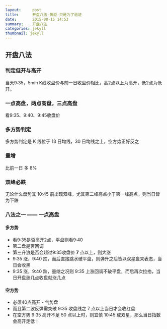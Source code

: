 ```yaml
---
layout:     post
title:      开盘八法-黄崧-只是为了验证
date:       2015-08-15 14:53
summary:    开盘八法
categories: jekyll
thumbnail: jekyll
---
```



## 开盘八法

### 判定低开与高开

当天9:35，5min K线收盘价与前一日收盘价相比，高2点以上为高开，低2点为低开。

### 一点高盘，两点高盘，三点高盘

看9:35、9:40、9:45收盘价

### 多方势判定

多方势判定是 K 线位于 13 日均线，30 日均线之上，空方势正好反之

### 量增

比前一日 多 8%

### 双峰必跌

无论什么盘势其 10:45 前出现双峰，尤其第二峰高点小于第一峰高点，则当日皆为下跌

### 八法之一 —— 一点高盘
#### 多方势

- 看9:35是否高开2点，平盘则看9:40
- 第二盘是否回调
- 第三升浪是否会超过9:35收盘价 **7** 点以上，则大涨
- 9:35 涨，9:40 跌，而后直接跳水破平盘，则弹升之后皆以双星盘来表态，当日会收黑
- 9:35 涨，9:40 跌，量缩之况则 9:35 上涨回调不破平盘，而后再次拉抬，当日开盘涨几点收盘就涨几点

#### 空方势

- 必须40点高开 - 气势盘
- 而且第二波反弹需突破 9:35 收盘线之 7 点以上当日才会收红盘
- 在空方势 9:35 高开不足 50 点以上时，则宜慎 10:45 成双星，那么当日指数会高开走低！


